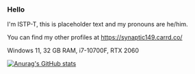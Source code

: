 ### Hello

I'm ISTP-T, this is placeholder text and my pronouns are he/him.

You can find my other profiles at https://synaptic149.carrd.co/

Windows 11, 32 GB RAM, i7-10700F, RTX 2060

[![Anurag's GitHub stats](https://github-readme-stats.vercel.app/api?username=Synaptic149&theme=dark)](https://github.com/anuraghazra/github-readme-stats)
